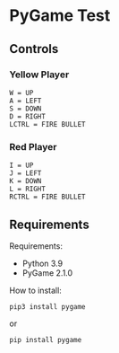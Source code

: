 # PyGame Test

## Controls

### Yellow Player
```
W = UP 
A = LEFT
S = DOWN
D = RIGHT
LCTRL = FIRE BULLET
```
### Red Player
```
I = UP
J = LEFT
K = DOWN
L = RIGHT
RCTRL = FIRE BULLET
```
## Requirements

Requirements:

- Python 3.9
- PyGame 2.1.0


How to install:
```
pip3 install pygame
```
or
```
pip install pygame
```
